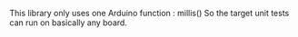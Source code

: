 This library only uses one Arduino function : millis()
So the target unit tests can run on basically any board.
